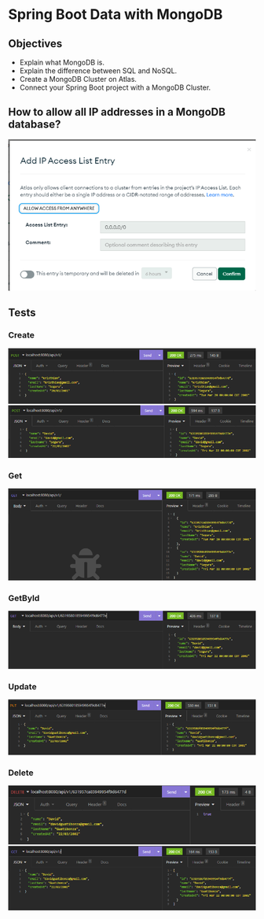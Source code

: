 # Spring Boot Data with MongoDB

## Objectives

- Explain what MongoDB is.
- Explain the difference between SQL and NoSQL.
- Create a MongoDB Cluster on Atlas.
- Connect your Spring Boot project with a MongoDB Cluster.

## How to allow all IP addresses in a MongoDB database?

<img src="img/allowAllIps.png">

## Tests

### Create
<img src="img/Post.png">
<img src="img/Post2.png">

### Get
<img src="img/Get.png">

### GetById
<img src="img/GetById.png">

### Update
<img src="img/Put.png">

### Delete
<img src="img/Delete.png">
<img src="img/Delete2.png">